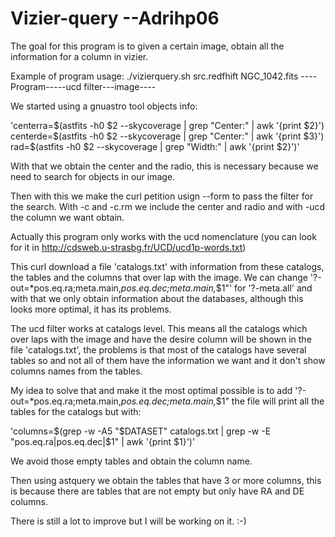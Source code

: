 # Vizier-query --Adrihp06
 The goal for this program is to given a certain image, obtain all the information for a column in vizier.
 
 Example of program usage:
 ./vizierquery.sh src.redfhift NGC_1042.fits
 ----Program-----ucd filter---image----
 
We started using a gnuastro tool objects info:

 'centerra=$(astfits -h0 $2 --skycoverage | grep "Center:" | awk '{print $2}')
centerde=$(astfits -h0 $2 --skycoverage | grep "Center:" | awk '{print $3}')
rad=$(astfits -h0 $2 --skycoverage | grep "Width:" | awk '{print $2}')'

With that we obtain the center and the radio, this is necessary because we need to search for objects in our image.

Then with this we make the curl petition usign --form to pass the filter for the search. With -c and -c.rm we include the center and radio and with -ucd the column we want obtain.

Actually this program only works with the ucd nomenclature (you can look for it in http://cdsweb.u-strasbg.fr/UCD/ucd1p-words.txt)

This curl download a file 'catalogs.txt' with information from these catalogs, the tables and the columns that over lap with the image.
We can change '?-out=*pos.eq.ra;meta.main,*pos.eq.dec;meta.main,*$1"' for '?-meta.all' and with that we only obtain information about the databases, although this looks more optimal, it has its problems.

The ucd filter works at catalogs level. This means all the catalogs which over laps with the image and have the desire column will be shown in the file 'catalogs.txt', the problems is that most of the catalogs have several tables so and not all of them have the information we want and it don't show columns names from the tables. 

My idea to solve that and make it the most optimal possible is to add '?-out=*pos.eq.ra;meta.main,*pos.eq.dec;meta.main,*$1" the file will print all the tables for the catalogs but with:
 
  'columns=$(grep -w -A5 "$DATASET" catalogs.txt | grep -w -E "pos.eq.ra|pos.eq.dec|$1" | awk '{print $1}')'
 
We avoid those empty tables and obtain the column name.

Then using astquery we obtain the tables that have 3 or more columns, this is because there are tables that are not empty but only have RA and DE columns.

There is still a lot to improve but I will be working on it. :-)
